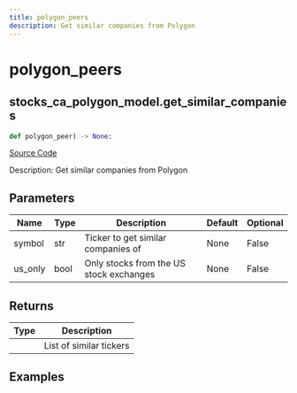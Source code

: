 ```yaml
---
title: polygon_peers
description: Get similar companies from Polygon
---
```

# polygon_peers

## stocks_ca_polygon_model.get_similar_companies

```python
def polygon_peer) -> None:
```
[Source Code](https://github.com/OpenBB-finance/OpenBBTerminal/tree/main/openbb_terminal/decorators.py#L16)

Description: Get similar companies from Polygon

## Parameters

| Name | Type | Description | Default | Optional |
| ---- | ---- | ----------- | ------- | -------- |
| symbol | str | Ticker to get similar companies of | None | False |
| us_only | bool | Only stocks from the US stock exchanges | None | False |

## Returns

| Type | Description |
| ---- | ----------- |
|  | List of similar tickers |

## Examples

